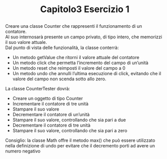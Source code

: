 # <p align=center>Capitolo3 Esercizio 1 </p>
Creare una classe Counter che rappresenti il funzionamento di un contatore. <br>
Al suo internosarà presente un campo privato, di tipo intero, che memorizzi il suo valore attuale. <br> 
Dal punto di vista delle funzionalità, la classe conterrà:
- Un metodo getValue che ritorni il valore attuale del contatore
- Un metodo click che permetta l’incremento del campo di un’unità
- Un metodo reset che reimposti il valore del campo a 0
- Un metodo undo che annulli l’ultima esecuzione di click, evitando che il valore del campo non scenda sotto allo zero. 

La classe CounterTester dovrà:
- Creare un oggetto di tipo Counter
- Incrementare il contatore di tre unità
- Stampare il suo valore
- Decrementare il contatore di un’unità
- Stampare il suo valore, controllando che sia pari a due
- Decrementare il contatore di tre unità
- Stampare il suo valore, controllando che sia pari a zero

Consiglio: la classe Math offre il metodo max() che può essere utilizzato nella definizione di
undo per evitare che il decremento porti ad avere un numero negativo
